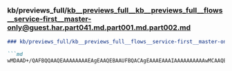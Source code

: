 ### kb/previews_full/kb__previews_full__kb__previews_full__flows__service-first__master-only@guest.har.part041.md.part001.md.part002.md

```md
### kb/previews_full/kb__previews_full__flows__service-first__master-only@guest.har.part041.md.part001.md (part 002)

```md
wMDAAD+/QAFBQQAAQEAAAAAAAAEAgEAAQEBAAUFBQACAgEAAAEAAAIAAAAAAAAAAwMCAAQEAwD///8AAAAAAAQEBAADAwI
```

```

```
